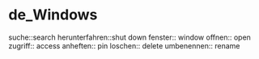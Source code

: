 # de_Windows

suche::search
herunterfahren::shut down
fenster:: window
offnen:: open
zugriff:: access
anheften:: pin
loschen:: delete
umbenennen:: rename